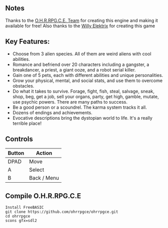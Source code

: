 ## Notes

Thanks to the [O.H.R.RPG.C.E. Team](https://rpg.hamsterrepublic.com/ohrrpgce/About) for creating this engine and making it available for free!
Also thanks to the [Willy Elektrix](https://willyelektrix.itch.io/alien-squatter) for creating this game

## Key Features:

- Choose from 3 alien species. All of them are weird aliens with cool abilities.
- Romance and befriend over 20 characters including a gangster, a breakdancer, a priest, a giant ooze, and a robot serial killer.
- Gain one of 5 pets, each with different abilities and unique personalities.
- Grow your physical, mental, and social stats, and use them to overcome obstacles.
- Do what it takes to survive. Forage, fight, fish, steal, salvage, sneak, shop, beg, get a job, sell your organs, party, get high, gamble, mutate, use psychic powers. There are many paths to success.
- Be a good person or a scoundrel. The karma system tracks it all.
- Dozens of endings and achievements.
- Evocative descriptions bring the dystopian world to life. It's a really terrible place!

## Controls

| Button | Action |
|--|--| 
|DPAD| Move |
|A| Select |
|B| Back / Menu |

## Compile O.H.R.RPG.C.E 

```shell
Install FreeBASIC
git clone https://github.com/ohrrpgce/ohrrpgce.git
cd ohrrpgce
scons gfx=sdl2
```
